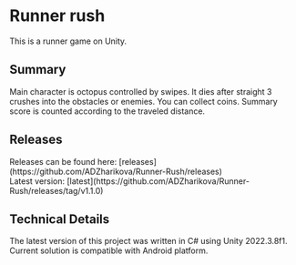 ﻿<h1>Runner rush</h1>
This is a runner game on Unity.

<h2>Summary</h2>
Main character is octopus controlled by swipes. It dies after straight 3 crushes into the obstacles or enemies. 
You can collect coins. Summary score is counted according to the traveled distance. 

<h2>Releases</h2>
Releases can be found here: [releases](https://github.com/ADZharikova/Runner-Rush/releases)
</br>Latest version: [latest](https://github.com/ADZharikova/Runner-Rush/releases/tag/v1.1.0)

<h2>Technical Details</h2>
The latest version of this project was written in C# using Unity 2022.3.8f1.
</br>Current solution is compatible with Android platform. 
